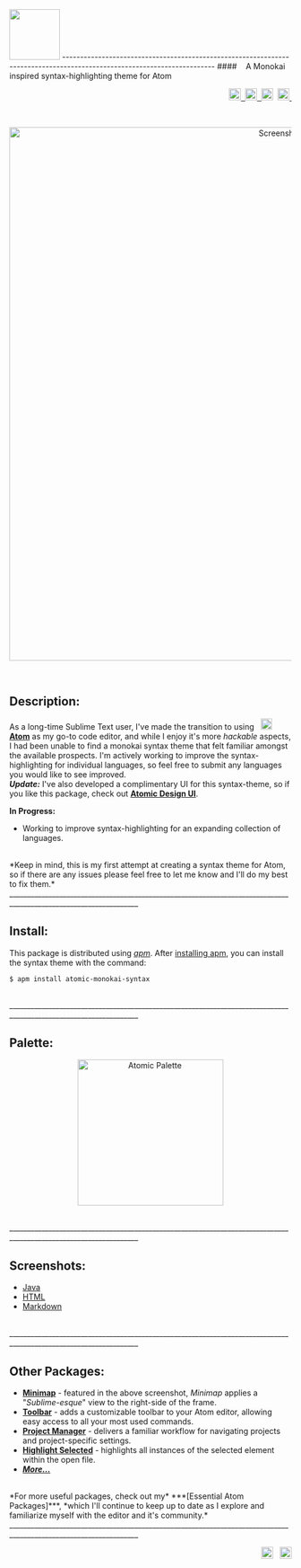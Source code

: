 <img src="https://cloud.githubusercontent.com/assets/16360374/21070257/355d0990-be37-11e6-8461-827b5c2dfe6d.png" height="90"/>
------------------------------------------------------------------------------------------------------------------------
####&nbsp;&nbsp;&nbsp; A Monokai inspired syntax-highlighting theme for Atom

<p align="right">
    <a href="https://atom.io/themes/atomic-monokai-syntax">
	<img src="https://img.shields.io/apm/v/atomic-monokai-syntax.svg?" height="21" title="Version">&nbsp;
    </a>  
    <a href="https://opensource.org/licenses/MIT">
	<img src="https://img.shields.io/apm/l/atomic-monokai-syntax.svg?" height="21" title="License">&nbsp;
    </a>  
    <img src="https://img.shields.io/apm/dm/atomic-monokai-syntax.svg?maxAge=2592000?style=" height="21" title="Downloads">&nbsp;
    <a href="https://atom.io/themes/atomic-monokai-syntax">
	<img src="https://badges.frapsoft.com/os/v1/open-source.svg?v=103" height="21" title="Open-source">&nbsp;
    </a>
</p>

<br>
<p align="center">
    <img src="https://cloud.githubusercontent.com/assets/16360374/21070482/aca5e7a8-be3a-11e6-923f-dda83e12579b.png" width="950" title="Screenshot">
</p>
<br>

## Description:  
  As a long-time Sublime Text user, I've made the transition to using &nbsp; <img src="https://cloud.githubusercontent.com/assets/16360374/17991222/82596480-6af1-11e6-9c96-3e2996a8be5a.png" width="20"/> **[Atom]** as my go-to code editor, and while I enjoy it's more *hackable* aspects, I had been unable to find a monokai syntax theme that felt familiar amongst the available prospects. I'm actively working to improve the syntax-highlighting for individual languages, so feel free to submit any languages you would like to see improved.  
  ***Update:*** I've also developed a complimentary UI for this syntax-theme, so if you like this package, check out **[Atomic Design UI]**.  

**In Progress:**  

  * Working to improve syntax-highlighting for an expanding collection of languages.

<br>
*Keep in mind, this is my first attempt at creating a syntax theme for Atom, so if there are any issues please feel free to let me know and I'll do my best to fix them.*
<br>
__________________________________________________________________________________________________________________

## Install:
  This package is distributed using *[apm]*. After [installing apm], you can install the syntax theme with the command:

```
$ apm install atomic-monokai-syntax
```
<br>
__________________________________________________________________________________________________________________

## Palette:

<p align="center">
  <img src="https://cloud.githubusercontent.com/assets/16360374/19216863/5b99db8c-8d82-11e6-88c3-8d95d61e2355.png" height="260" title="Atomic Palette">
</p>  

<br>
__________________________________________________________________________________________________________________

## Screenshots:

  * [Java]
  * [HTML]
  * [Markdown]  

<br>
__________________________________________________________________________________________________________________

## Other Packages:

  * **[Minimap]** - featured in the above screenshot, *Minimap* applies a "*Sublime-esque*" view to the right-side of the frame.
  * **[Toolbar]** - adds a customizable toolbar to your Atom editor, allowing easy access to all  your most used commands.
  * **[Project Manager]** - delivers a familiar workflow for navigating projects and project-specific settings.
  * **[Highlight Selected]** - highlights all instances of the selected element within the open file.
  * ***[More...]***  

<br>  
*For more useful packages, check out my* ***[Essential Atom Packages]***, *which I'll continue to keep up to date as I explore and familiarize myself with the editor and it's community.*
<br>
__________________________________________________________________________________________________________________

<p align="right">
     <span class="badge-paypal"><a href="https://www.paypal.com/cgi-bin/webscr?cmd=_s-xclick&hosted_button_id=E6RKPR34SH6CU" title="Donate to this project using Paypal">
 <img src="https://img.shields.io/badge/paypal-donate-yellow.svg" height="21" title="Donate"></a></span>&nbsp;&nbsp;
    <a href="https://gitter.im/Atomic-Monokai/Lobby">
        <img src="https://badges.gitter.im/Atomic-Monokai/Lobby.svg" height="21" title="Gitter">
    </a>
</p>


<!-------------------------------- Links -------------------------------------->

[Atom]: https://atom.io
[Atomic Design UI]: https://atom.io/themes/atomic-design-ui
[apm]: https://atom.io/themes
[installing apm]: https://github.com/atom/apm#installing

[Java]: https://cloud.githubusercontent.com/assets/16360374/17991247/af222646-6af1-11e6-9f00-61c81f9984e6.png
[HTML]: https://cloud.githubusercontent.com/assets/16360374/18231558/6cba7498-7271-11e6-9575-d4448e5910d5.png
[Markdown]: https://cloud.githubusercontent.com/assets/16360374/18231352/9642c068-726c-11e6-857a-7e3d76293f88.png

[Minimap]: https://atom.io/packages/minimap
[Toolbar]: https://atom.io/packages/toolbar
[Project Manager]: https://atom.io/packages/project-manager
[Highlight Selected]: https://atom.io/packages/highlight-selected
[More...]: https://jonsn0w.github.io/projects/2016/08/22/essential-atom-packages.html
[Essential Atom Packages]: https://jonsn0w.github.io/projects/2016/08/22/essential-atom-packages.html
